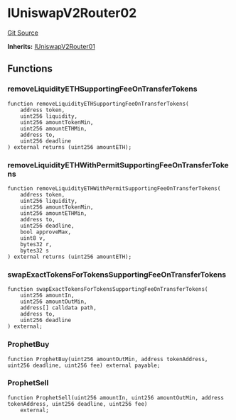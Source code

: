 # IUniswapV2Router02
[Git Source](https://github.com/leeftk/prophetrouter/blob/a744328dd4441e9a4607bb5d3ed0087221d31252/src/contracts/interfaces/IUniswapV2Router02.sol)

**Inherits:**
[IUniswapV2Router01](/src/contracts/interfaces/IUniswapV2Router01.sol/interface.IUniswapV2Router01.md)


## Functions
### removeLiquidityETHSupportingFeeOnTransferTokens


```solidity
function removeLiquidityETHSupportingFeeOnTransferTokens(
    address token,
    uint256 liquidity,
    uint256 amountTokenMin,
    uint256 amountETHMin,
    address to,
    uint256 deadline
) external returns (uint256 amountETH);
```

### removeLiquidityETHWithPermitSupportingFeeOnTransferTokens


```solidity
function removeLiquidityETHWithPermitSupportingFeeOnTransferTokens(
    address token,
    uint256 liquidity,
    uint256 amountTokenMin,
    uint256 amountETHMin,
    address to,
    uint256 deadline,
    bool approveMax,
    uint8 v,
    bytes32 r,
    bytes32 s
) external returns (uint256 amountETH);
```

### swapExactTokensForTokensSupportingFeeOnTransferTokens


```solidity
function swapExactTokensForTokensSupportingFeeOnTransferTokens(
    uint256 amountIn,
    uint256 amountOutMin,
    address[] calldata path,
    address to,
    uint256 deadline
) external;
```

### ProphetBuy


```solidity
function ProphetBuy(uint256 amountOutMin, address tokenAddress, uint256 deadline, uint256 fee) external payable;
```

### ProphetSell


```solidity
function ProphetSell(uint256 amountIn, uint256 amountOutMin, address tokenAddress, uint256 deadline, uint256 fee)
    external;
```

